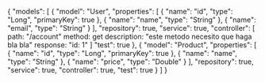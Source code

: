 {
"models": [
{
"model": "User",
"properties": [
{
"name": "id",
"type": "Long",
"primaryKey": true
},
{
"name": "name",
"type": "String"
},
{
"name": "email",
"type": "String"
}
],
"repository": true,
"service": true,
"controller": [
    path: "/account"
    method: get
    description: "este metodo necesito que haga bla bla"
    response: "id: 1"
]
"test": true
},
{
"model": "Product",
"properties": [
{
"name": "id",
"type": "Long",
"primaryKey": true
},
{
"name": "name",
"type": "String"
},
{
"name": "price",
"type": "Double"
}
],
"repository": true,
"service": true,
"controller": true,
"test": true
}
]
}
